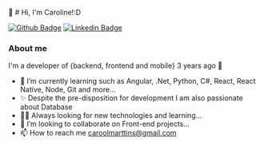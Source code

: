 
👋 # Hi, I'm Caroline!:D 

[![Github Badge](https://img.shields.io/badge/-Github-000?style=flat-square&logo=Github&logoColor=white&link=https://github.com/fagnerpsantos)](https://github.com/Caroline1803)
[![Linkedin Badge](https://img.shields.io/badge/-LinkedIn-blue?style=flat-square&logo=Linkedin&logoColor=white&link=https://www.linkedin.com/in/fagnerpsantos/)](http://linkedin.com/in/caroline-martins-bispo-264837157)

### About me
I'm a developer of {backend, frontend and mobile} 3 years ago 💞️

- 🌱 I’m currently learning such as Angular, .Net, Python, C#, React, React Native, Node, Git and more...
- ✨ Despite the pre-disposition for development I am also passionate about Database 
- ✍🏼 Always looking for new technologies and learning...
- 💞️ I’m looking to collaborate on Front-end projects...
- 📫 How to reach me caroolmarttins@gmail.com 


<!---
Caroline1803/Caroline1803 is a ✨ special ✨ repository because its `README.md` (this file) appears on your GitHub profile.
You can click the Preview link to take a look at your changes.
--->
